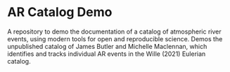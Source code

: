 # AR Catalog Demo
A repository to demo the documentation of a catalog of atmospheric river events, using modern tools for open and reproducible science. Demos the unpublished catalog of James Butler and Michelle Maclennan, which identifies and tracks individual AR events in the Wille (2021) Eulerian catalog.
